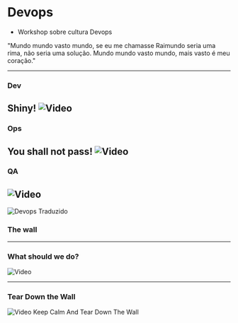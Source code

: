 # Devops

- Workshop sobre cultura Devops

"Mundo mundo vasto mundo, 
se eu me chamasse Raimundo 
seria uma rima, não seria uma solução. 
Mundo mundo vasto mundo, 
mais vasto é meu coração."

---
### Dev
Shiny!
![Video](https://www.youtube.com/embed/93lrosBEW-Q?t=26s)
---

### Ops
You shall not pass!
![Video](https://www.youtube.com/embed/V4UfAL9f74I)
---

### QA
![Video](https://www.youtube.com/embed/z1KDRTKpPZw)
---

![Devops Traduzido](https://upload.wikimedia.org/wikipedia/commons/0/0f/Devops_Traduzido.png)

### The wall

---

### What should we do?

![Video](https://www.youtube.com/embed/CS_FCbQ-okM?list=RDFCMHmDnfD6I)

---

### Tear Down the Wall
![Video](https://www.youtube.com/embed/FCMHmDnfD6I?t=4m57s)
Keep Calm
And
Tear Down
The Wall



